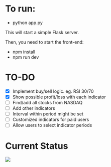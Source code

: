 # To run:

- python app.py

This will start a simple Flask server.

Then, you need to start the front-end:

- npm install
- npm run dev

# TO-DO

- [x] Implement buy/sell logic. eg. RSI 30/70
- [x] Show possible profit/loss with each indicator
- [ ] Find/add all stocks from NASDAQ
- [ ] Add other indicators
- [ ] Interval within period might be set
- [ ] Customized indicators for paid users
- [ ] Allow users to select indicator periods

# Current Status

![](current-status.gif)
